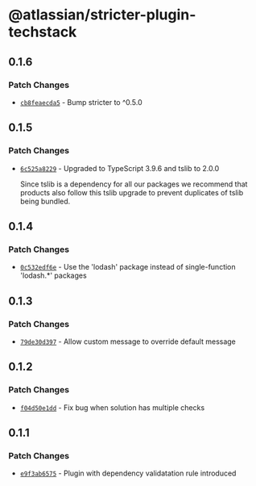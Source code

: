 # @atlassian/stricter-plugin-techstack

## 0.1.6

### Patch Changes

- [`cb8feaecda5`](https://bitbucket.org/atlassian/atlassian-frontend/commits/cb8feaecda5) - Bump stricter to ^0.5.0

## 0.1.5

### Patch Changes

- [`6c525a8229`](https://bitbucket.org/atlassian/atlassian-frontend/commits/6c525a8229) - Upgraded to TypeScript 3.9.6 and tslib to 2.0.0

  Since tslib is a dependency for all our packages we recommend that products also follow this tslib upgrade
  to prevent duplicates of tslib being bundled.

## 0.1.4

### Patch Changes

- [`0c532edf6e`](https://bitbucket.org/atlassian/atlassian-frontend/commits/0c532edf6e) - Use the 'lodash' package instead of single-function 'lodash.\*' packages

## 0.1.3

### Patch Changes

- [`79de30d397`](https://bitbucket.org/atlassian/atlassian-frontend/commits/79de30d397) - Allow custom message to override default message

## 0.1.2

### Patch Changes

- [`f04d50e1dd`](https://bitbucket.org/atlassian/atlassian-frontend/commits/f04d50e1dd) - Fix bug when solution has multiple checks

## 0.1.1

### Patch Changes

- [`e9f3ab6575`](https://bitbucket.org/atlassian/atlassian-frontend/commits/e9f3ab6575) - Plugin with dependency validatation rule introduced

